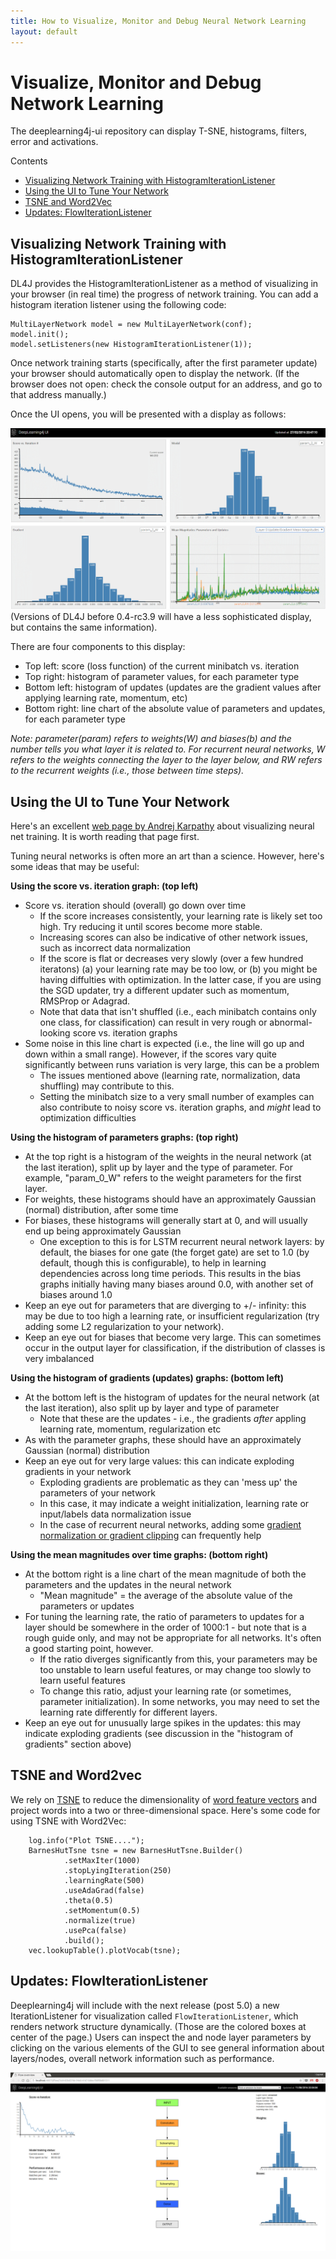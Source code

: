 ```yaml
---
title: How to Visualize, Monitor and Debug Neural Network Learning
layout: default
---
```


# Visualize, Monitor and Debug Network Learning

The deeplearning4j-ui repository can display T-SNE, histograms, filters, error and activations. 

Contents

* [Visualizing Network Training with HistogramIterationListener](#histogram)
* [Using the UI to Tune Your Network](#usingui)
* [TSNE and Word2Vec](#tsne)
* [Updates: FlowIterationListener](#updates)

## <a name="histogram">Visualizing Network Training with HistogramIterationListener</a>

DL4J provides the HistogramIterationListener as a method of visualizing in your  browser (in real time) the progress of network training. You can add a histogram iteration listener using the following code:


    MultiLayerNetwork model = new MultiLayerNetwork(conf);
    model.init();
    model.setListeners(new HistogramIterationListener(1));

Once network training starts (specifically, after the first parameter update) your browser should automatically open to display the network. (If the browser does not open: check the console output for an address, and go to that address manually.)

Once the UI opens, you will be presented with a display as follows:


![Alt text](./img/DL4J_UI.png)
(Versions of DL4J before 0.4-rc3.9 will have a less sophisticated display, but contains the same information).


There are four components to this display:

- Top left: score (loss function) of the current minibatch vs. iteration
- Top right: histogram of parameter values, for each parameter type
- Bottom left: histogram of updates (updates are the gradient values after applying learning rate, momentum, etc)
- Bottom right: line chart of the absolute value of parameters and updates, for each parameter type

*Note: parameter(param) refers to weights(W) and biases(b) and the number tells you what layer it is related to. For recurrent neural networks, W refers to the weights connecting the layer to the layer below, and RW refers to the recurrent weights (i.e., those between time steps).*

## <a name="usingui">Using the UI to Tune Your Network</a>

Here's an excellent [web page by Andrej Karpathy](http://cs231n.github.io/neural-networks-3/#baby) about visualizing neural net training. It is worth reading that page first.

Tuning neural networks is often more an art than a science. However, here's some ideas that may be useful:

**Using the score vs. iteration graph: (top left)**

- Score vs. iteration should (overall) go down over time
    - If the score increases consistently, your learning rate is likely set too high. Try reducing it until scores become more stable.
    - Increasing scores can also be indicative of other network issues, such as incorrect data normalization
    - If the score is flat or decreases very slowly (over a few hundred iteratons) (a) your learning rate may be too low, or (b) you might be having diffulties with optimization. In the latter case, if you are using the SGD updater, try a different updater such as momentum, RMSProp or Adagrad.
    - Note that data that isn't shuffled (i.e., each minibatch contains only one class, for classification) can result in very rough or abnormal-looking score vs. iteration graphs
- Some noise in this line chart is expected (i.e., the line will go up and down within a small range). However, if the scores vary quite significantly between runs variation is very large, this can be a problem
    - The issues mentioned above (learning rate, normalization, data shuffling) may contribute to this.
    - Setting the minibatch size to a very small number of examples can also contribute to noisy score vs. iteration graphs, and *might* lead to optimization difficulties

**Using the histogram of parameters graphs: (top right)**

- At the top right is a histogram of the weights in the neural network (at the last iteration), split up by layer and the type of parameter. For example, "param_0_W" refers to the weight parameters for the first layer.
- For weights, these histograms should  have an approximately Gaussian (normal) distribution, after some time
- For biases, these histograms will generally start at 0, and will usually end up being approximately Gaussian
    - One exception to this is for LSTM recurrent neural network layers: by default, the biases for one gate (the forget gate) are set to 1.0 (by default, though this is configurable), to help in learning dependencies across long time periods. This results in the bias graphs initially having many biases around 0.0, with another set of biases around 1.0
- Keep an eye out for parameters that are diverging to +/- infinity: this may be due to too high a learning rate, or insufficient regularization (try adding some L2 regularization to your network).
- Keep an eye out for biases that become very large. This can sometimes occur in the output layer for classification, if the distribution of classes is very imbalanced

**Using the histogram of gradients (updates) graphs: (bottom left)**

- At the bottom left is the histogram of updates for the neural network (at the last iteration), also split up by layer and type of parameter
    - Note that these are the updates - i.e., the gradients *after* appling learning rate, momentum, regularization etc
- As with the parameter graphs, these should have an approximately Gaussian (normal) distribution
- Keep an eye out for very large values: this can indicate exploding gradients in your network
    - Exploding gradients are problematic as they can 'mess up' the parameters of your network
    - In this case, it may indicate a weight initialization, learning rate or input/labels data normalization issue
    - In the case of recurrent neural networks, adding some [gradient normalization or gradient clipping](https://github.com/deeplearning4j/deeplearning4j/blob/master/deeplearning4j-core/src/main/java/org/deeplearning4j/nn/conf/GradientNormalization.java) can frequently help

**Using the mean magnitudes over time graphs: (bottom right)**

- At the bottom right is a line chart of the mean magnitude of both the parameters and the updates in the neural network
    - "Mean magnitude" = the average of the absolute value of the parameters or updates
- For tuning the learning rate, the ratio of parameters to updates for a layer should be somewhere in the order of 1000:1 - but note that is a rough guide only, and may not be appropriate for all networks. It's often a good starting point, however.
  - If the ratio diverges significantly from this, your parameters may be too unstable to learn useful features, or may change too slowly to learn useful features
  - To change this ratio, adjust your learning rate (or sometimes, parameter initialization). In some networks, you may need to set the learning rate differently for different layers.
- Keep an eye out for unusually large spikes in the updates: this may indicate exploding gradients (see discussion in the "histogram of gradients" section above)


## <a name="tsne">TSNE and Word2vec</a>

We rely on [TSNE](https://lvdmaaten.github.io/tsne/) to reduce the dimensionality of [word feature vectors](./word2vec.html) and project words into a two or three-dimensional space. Here's some code for using TSNE with Word2Vec:

        log.info("Plot TSNE....");
        BarnesHutTsne tsne = new BarnesHutTsne.Builder()
                .setMaxIter(1000)
                .stopLyingIteration(250)
                .learningRate(500)
                .useAdaGrad(false)
                .theta(0.5)
                .setMomentum(0.5)
                .normalize(true)
                .usePca(false)
                .build();
        vec.lookupTable().plotVocab(tsne);

## <a name="update">Updates: FlowIterationListener</a>

Deeplearning4j will include with the next release (post 5.0) a new IterationListener for visualization called `FlowIterationListener`, which renders network structure dynamically. (Those are the colored boxes at center of the page.) Users can inspect the and node layer parameters by clicking on the various elements of the GUI to see general information about layers/nodes, overall network information such as performance. 

![Alt text](./img/dl4j-ui-viz.png)
